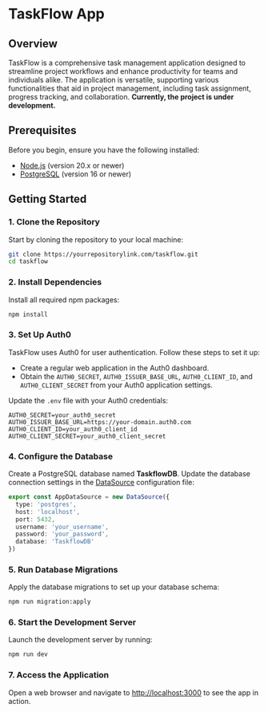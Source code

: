 # TaskFlow App

## Overview
TaskFlow is a comprehensive task management application designed to streamline project workflows and enhance productivity for teams and individuals alike. The application is versatile, supporting various functionalities that aid in project management, including task assignment, progress tracking, and collaboration. **Currently, the project is under development.**

## Prerequisites
Before you begin, ensure you have the following installed:
- [Node.js](https://nodejs.org) (version 20.x or newer)
- [PostgreSQL](https://www.postgresql.org) (version 16 or newer)

## Getting Started

### 1. Clone the Repository
Start by cloning the repository to your local machine:
```bash
git clone https://yourrepositorylink.com/taskflow.git
cd taskflow
```

### 2. Install Dependencies
Install all required npm packages:
```bash
npm install
```

### 3. Set Up Auth0
TaskFlow uses Auth0 for user authentication. Follow these steps to set it up:
- Create a regular web application in the Auth0 dashboard.
- Obtain the `AUTH0_SECRET`, `AUTH0_ISSUER_BASE_URL`, `AUTH0_CLIENT_ID`, and `AUTH0_CLIENT_SECRET` from your Auth0 application settings.

Update the `.env` file with your Auth0 credentials:
```plaintext
AUTH0_SECRET=your_auth0_secret
AUTH0_ISSUER_BASE_URL=https://your-domain.auth0.com
AUTH0_CLIENT_ID=your_auth0_client_id
AUTH0_CLIENT_SECRET=your_auth0_client_secret
```

### 4. Configure the Database
Create a PostgreSQL database named **TaskflowDB**. Update the database connection settings in the [DataSource](./src/persistence/DataSource.ts) configuration file:
```typescript
export const AppDataSource = new DataSource({
  type: 'postgres',
  host: 'localhost',
  port: 5432,
  username: 'your_username',
  password: 'your_password',
  database: 'TaskflowDB'
})
```

### 5. Run Database Migrations
Apply the database migrations to set up your database schema:
```bash
npm run migration:apply
```

### 6. Start the Development Server
Launch the development server by running:
```bash
npm run dev
```

### 7. Access the Application
Open a web browser and navigate to [http://localhost:3000](http://localhost:3000) to see the app in action.
